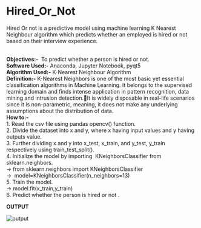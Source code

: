 # Hired_Or_Not
Hired Or not is a predictive model using machine learning K Nearest Neighbour algorithm which predicts whether an employed is hired or not based on their interview experience.

<br/>**Objectives:-**  To predict whether a person is hired or not.
<br/>**Software Used:-** Anaconda, Jupyter Notebook, pyqt5
<br/>**Algorithm Used:-** K-Nearest Neighbour Algorithm
<br/>**Definition:-** K-Nearest Neighbors is one of the most basic yet essential classification algorithms in Machine Learning. It belongs to the supervised learning domain and finds intense application in pattern recognition, data mining and intrusion detection.It is widely disposable in real-life scenarios since it is non-parametric, meaning, it does not make any underlying assumptions about the distribution of data.
<br/>**How to:-**
<br/>1. Read the csv file using pandas opencv() function.
<br/>2. Divide the dataset into x and y, where x having input values and y having outputs value.
<br/>3. Further dividing x and y into x_test, x_train, and y_test, y_train respectively using train_test_split().
<br/>4. Initialize the model by importing  KNeighborsClassifier from sklearn.neighbors.
           <br/>-> from sklearn.neighbors import KNeighborsClassifier
           <br/>->  model=KNeighborsClassifier(n_neighbors=13)
<br/>5. Train the model.
           <br/>-> model.fit(x_train,y_train)
<br/>6. Predict whether the person is hired or not .

**OUTPUT**

![output](https://user-images.githubusercontent.com/70680425/135618399-05b99502-0d16-413a-a00e-414d82225e90.png)

